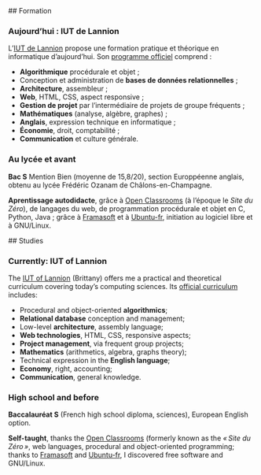 <article class="studies fr">
## Formation

### Aujourd’hui : IUT de Lannion
L’[IUT de Lannion](http://www.iut-lannion.fr) propose une formation pratique et théorique en
informatique d’aujourd’hui. Son [programme officiel](media/ppn-dut-informatique-2013.pdf) comprend :

* **Algorithmique** procédurale et objet ;
* Conception et administration de **bases de données relationnelles** ;
* **Architecture**, assembleur ;
* **Web**, HTML, CSS, aspect responsive ;
* **Gestion de projet** par l’intermédiaire de projets de groupe fréquents ;
* **Mathématiques** (analyse, algèbre, graphes) ;
* **Anglais**, expression technique en informatique ;
* **Économie**, droit, comptabilité ;
* **Communication** et culture générale.

### Au lycée et avant
**Bac S** Mention Bien (moyenne de 15,8/20), section Europpéenne anglais, obtenu au lycée Frédéric Ozanam de Châlons-en-Champagne.

**Aprentissage autodidacte**, grâce à [Open Classrooms](http://openclassrooms.com) (à l’époque le *Site du Zéro*), de langages du web, de programmation procédurale et objet en C, Python, Java ; grâce à [Framasoft](https://framasoft.net) et à [Ubuntu-fr](http://ubuntu-fr.org), initiation au logiciel libre et à GNU/Linux.
</article>

<article class="studies en">
## Studies

### Currently: IUT of Lannion
The [IUT of Lannion](http://www.iut-lannion.fr) (Brittany) offers me a practical and theoretical
curriculum covering today’s computing sciences. Its
[official curriculum](media/ppn-dut-informatique-2013.pdf) includes:

* Procedural and object-oriented **algorithmics**;
* **Relational database** conception and management;
* Low-level **architecture**, assembly language;
* **Web technologies**, HTML, CSS, responsive aspects;
* **Project management**, via frequent group projects;
* **Mathematics** (arithmetics, algebra, graphs theory);
* Technical expression in the **English language**;
* **Economy**, right, accounting;
* **Communication**, general knowledge.

### High school and before
**Baccalauréat S** (French high school diploma, sciences), European English option.

**Self-taught**, thanks the [Open Classrooms](http://openclassrooms.com) (formerly known as the
*« Site du Zéro »*, web languages, procedural and object-oriented programming; thanks to
[Framasoft](https://framasoft.net) and [Ubuntu-fr](http://ubuntu-fr.org), I discovered free software
and GNU/Linux.
</article>

